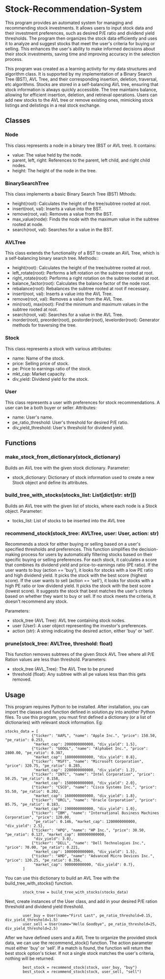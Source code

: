 # Stock-Recommendation-System
This program provides an automated system for managing and recommending stock investments. It allows users to input stock data and their investment preferences, such as desired P/E ratio and dividend yield thresholds. The program then organizes the stock data efficiently and uses it to analyze and suggest stocks that meet the user's criteria for buying or selling. This enhances the user's ability to make informed decisions about their stock investments, saving time and improving accuracy in the selection process.

This program was created as a learning activity for my data structures and algorithm class. It is supported by my implementation of a Binary Search Tree (BST), AVL Tree, and their corresponding insertion, deletion, traversal, etc algorithms. Stocks are stored in a self-balancing AVL tree, ensuring that stock information is always quickly accessible. The tree maintains balance, allowing for efficient insertion, deletion, and retrieval operations. Users can add new stocks to the AVL tree or remove existing ones, mimicking stock listings and delistings in a real stock exchange.

## Classes
### Node
This class represents a node in a binary tree (BST or AVL tree). It contains:
- value: The value held by the node.
- parent, left, right: References to the parent, left child, and right child nodes.
- height: The height of the node in the tree.

### BinarySearchTree 
This class implements a basic Binary Search Tree (BST) Mthods:
- height(root): Calculates the height of the tree/subtree rooted at root.
- insert(root, val): Inserts a value into the BST.
- remove(root, val): Removes a value from the BST.
- max_value(node): Finds the node with the maximum value in the subtree rooted at node.
- search(root, val): Searches for a value in the BST.

### AVLTree
This class extends the functionality of a BST to create an AVL Tree, which is a self-balancing binary search tree. Methods::
- height(root): Calculates the height of the tree/subtree rooted at root.
- left_rotate(root): Performs a left rotation on the subtree rooted at root.
- right_rotate(root): Performs a right rotation on the subtree rooted at root.
- balance_factor(root): Calculates the balance factor of the node root.
- rebalance(root): Rebalances the subtree rooted at root if necessary.
- insert(root, val): Inserts a value into the AVL Tree.
- remove(root, val): Removes a value from the AVL Tree.
- min(root), max(root): Find the minimum and maximum values in the subtree rooted at root.
- search(root, val): Searches for a value in the AVL Tree.
- inorder(root), preorder(root), postorder(root), levelorder(root): Generator methods for traversing the tree.

### Stock
This class represents a stock with various attributes:
- name: Name of the stock.
- price: Selling price of stock.
- pe: Price to earnings ratio of the stock.
- mkt_cap: Market capacity.
- div_yield: Dividend yield for the stock.

### User
This class represents a user with preferences for stock recommendations. A user can be a both buyer or seller. Attributes:
- name: User's name.
- pe_ratio_threshold: User's threshold for desired P/E ratio.
- div_yield_threshold: User's threshold for dividend yield.

## Functions
### make_stock_from_dictionary(stock_dictionary)
Builds an AVL tree with the given stock dictionary. Parameter:
- stock_dictionary: Dictionary of stock information used to create a new Stock object and define its attributes.

### build_tree_with_stocks(stocks_list: List[dict[str: str]])
Builds an AVL tree with the given list of stocks, where each node is a Stock object. Parameter:
- tocks_list: List of stocks to be inserted into the AVL tree

### recommend_stock(stock_tree: AVLTree, user: User, action: str)
Recommends a stock for either buying or selling based on a user's specified thresholds and preferences. This function simplifies the decision-making process for users by automatically filtering stocks based on their specific buying or selling preferences. For each stock, it calculates a score that combines its dividend yield and price-to-earnings ratio (PE ratio). If the user wants to buy (action == 'buy'), it looks for stocks with a low PE ratio and high dividend yield. It picks the stock with the best score (highest score). If the user wants to sell (action == 'sell'), it looks for stocks with a high PE ratio or low dividend yield. It picks the stock with the best score (lowest score). It suggests the stock that best matches the user's criteria based on whether they want to buy or sell. If no stock meets the criteria, it doesn't recommend any stock. 

Parameters:
- stock_tree (AVL Tree): AVL tree containing stock nodes.
- user (User): A user object representing the investor's preferences.
- action (str): A string indicating the desired action, either 'buy' or 'sell'.

### prune(stock_tree: AVLTree, threshold: float)
This function removes subtrees of the given Stock AVL Tree where all P/E Ration values are less than threshold. Parameters:
- stock_tree (AVL_Tree): The AVL Tree to be pruned
- threshold (float): Any subtree with all pe values less than this gets removed.

## Usage
This program requires Python to be installed. After installation, you can import the classes and function defined in solution.py into another Python files. To use this program, you must first defined a dictionary (or a list of dictionaries) with relevant stock information. Eg:
~~~
stocks_data = [
            {"ticker": "AAPL", "name": "Apple Inc.", "price": 150.50, "pe_ratio": 0.253,
             "market_cap": 2000000000000, "div_yield": 1.5},
            {"ticker": "GOOGL", "name": "Alphabet Inc.", "price": 2800.00, "pe_ratio": 0.307,
             "market_cap": 1800000000000, "div_yield": 0.8},
            {"ticker": "MSFT", "name": "Microsoft Corporation", "price": 320.75, "pe_ratio": 0.285,
             "market_cap": 2200000000000, "div_yield": 1.2},
            {"ticker": "INTC", "name": "Intel Corporation", "price": 50.25, "pe_ratio": 0.158,
             "market_cap": 1500000000000, "div_yield": 2.0},
            {"ticker": "CSCO", "name": "Cisco Systems Inc.", "price": 55.50, "pe_ratio": 0.202,
             "market_cap": 1600000000000, "div_yield": 1.8},
            {"ticker": "ORCL", "name": "Oracle Corporation", "price": 85.75, "pe_ratio": 0.183,
             "market_cap": 1900000000000, "div_yield": 1.0},
            {"ticker": "IBM", "name": "International Business Machines Corporation", "price": 120.00,
             "pe_ratio": 0.146, "market_cap": 1200000000000, "div_yield": 2.5},
            {"ticker": "HPQ", "name": "HP Inc.", "price": 30.50, "pe_ratio": 0.127, "market_cap": 800000000000,
             "div_yield": 3.0},
            {"ticker": "DELL", "name": "Dell Technologies Inc.", "price": 70.00, "pe_ratio": 0.221,
             "market_cap": 1000000000000, "div_yield": 1.5},
            {"ticker": "AMD", "name": "Advanced Micro Devices Inc.", "price": 120.25, "pe_ratio": 0.356,
             "market_cap": 900000000000, "div_yield": 0.7},
        ]
~~~
You can use this dictionary to build an AVL Tree with the build_tree_with_stocks() function.
~~~
        stock_tree = build_tree_with_stocks(stocks_data)
~~~
Next, create instances of the User class, and add in your desired P/E ration threshold and dividend yield threshold. 
~~~
        user_buy = User(name="First Last", pe_ratio_threshold=0.15, div_yield_threshold=1.5)
        user_sell = User(name="Hello Goodbye", pe_ratio_threshold=25, div_yield_threshold=2.5)
~~~
After we have defined users and a AVL Tree to organize the provided stock data, we can use the recommend_stock() function. The action parameter must either 'buy' or 'sell'. If a match is found, the function will return the best stock option's ticker. If not a single stock matches the user's criteria, nothing will be returned.
~~~
        best_stock = recommend_stock(stock, user_buy, "buy")
        best_stock = recommend_stock(stock, user_sell, "sell")
~~~
